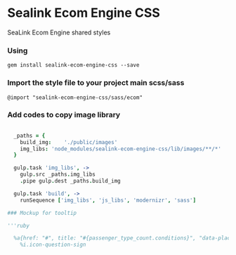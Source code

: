 # Sealink Ecom Engine CSS

SeaLink Ecom Engine shared styles


### Using

    gem install sealink-ecom-engine-css --save


### Import the style file to your project main scss/sass

    @import "sealink-ecom-engine-css/sass/ecom"


### Add codes to copy image library

```coffee

  _paths = {
    build_img:    './public/images'
    img_libs: 'node_modules/sealink-ecom-engine-css/lib/images/**/*'
  }

  gulp.task 'img_libs', ->
    gulp.src _paths.img_libs
    .pipe gulp.dest _paths.build_img

  gulp.task 'build', ->
    runSequence ['img_libs', 'js_libs', 'modernizr', 'sass']

### Mockup for tooltip

'''ruby

  %a{href: "#", title: "#{passenger_type_count.conditions}", "data-placement":"bottom",  "data-toggle":"tooltip"}
    %i.icon-question-sign